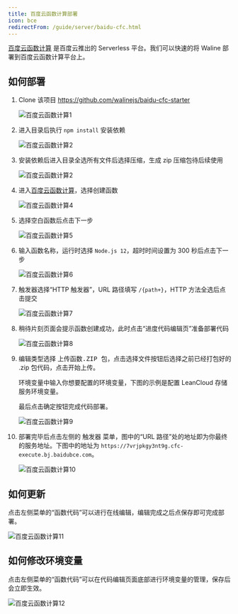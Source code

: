 ```yaml
---
title: 百度云函数计算部署
icon: bce
redirectFrom: /guide/server/baidu-cfc.html
---
```


[百度云函数计算](https://console.bce.baidu.com/cfc/#/cfc/functions) 是百度云推出的 Serverless 平台。我们可以快速的将 Waline 部署到百度云函数计算平台上。

<!-- more -->

## 如何部署

1. Clone 该项目 <https://github.com/walinejs/baidu-cfc-starter>

   ![百度云函数计算1](../../assets/baidu-cfc-1.jpg)

1. 进入目录后执行 `npm install` 安装依赖

   ![百度云函数计算2](../../assets/baidu-cfc-2.jpg)

1. 安装依赖后进入目录全选所有文件后选择压缩，生成 zip 压缩包待后续使用

   ![百度云函数计算2](../../assets/baidu-cfc-3.jpg)

1. 进入[百度云函数计算](https://console.bce.baidu.com/cfc/#/cfc/functions)，选择<kbd>创建函数</kbd>

   ![百度云函数计算4](../../assets/baidu-cfc-4.jpg)

1. 选择<kbd>空白函数</kbd>后点击<kbd>下一步</kbd>

   ![百度云函数计算5](../../assets/baidu-cfc-5.jpg)

1. 输入函数名称，运行时选择 `Node.js 12`，超时时间设置为 300 秒后点击<kbd>下一步</kbd>

   ![百度云函数计算6](../../assets/baidu-cfc-6.jpg)

1. 触发器选择“HTTP 触发器”，URL 路径填写 `/{path+}`，HTTP 方法全选后点击<kbd>提交</kbd>

   ![百度云函数计算7](../../assets/baidu-cfc-7.jpg)

1. 稍待片刻页面会提示函数创建成功，此时点击“进度代码编辑页”准备部署代码

   ![百度云函数计算8](../../assets/baidu-cfc-8.jpg)

1. 编辑类型选择 <kbd>上传函数.ZIP 包</kbd>，点击<kbd>选择文件</kbd>按钮后选择之前已经打包好的 .zip 包代码，点击<kbd>开始上传</kbd>。

   环境变量中输入你想要配置的环境变量，下图的示例是配置 LeanCloud 存储服务环境变量。

   最后点击<kbd>确定</kbd>按钮完成代码部署。

   ![百度云函数计算9](../../assets/baidu-cfc-9.jpg)

1. 部署完毕后点击左侧的 <kbd>触发器</kbd> 菜单，图中的“URL 路径”处的地址即为你最终的服务地址。下图中的地址为 `https://7vrjpkgy3nt9g.cfc-execute.bj.baidubce.com`。

   ![百度云函数计算10](../../assets/baidu-cfc-10.jpg)

## 如何更新

点击左侧菜单的“函数代码”可以进行在线编辑，编辑完成之后点保存即可完成部署。

![百度云函数计算11](../../assets/baidu-cfc-11.jpg)

## 如何修改环境变量

点击左侧菜单的“函数代码”可以在代码编辑页面底部进行环境变量的管理，保存后会立即生效。

![百度云函数计算12](../../assets/baidu-cfc-11.jpg)
